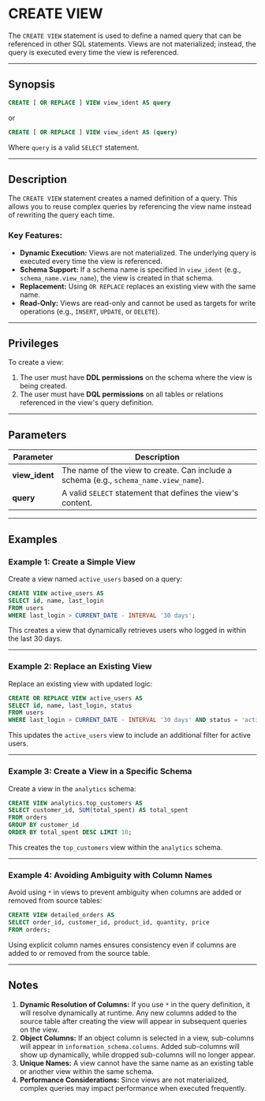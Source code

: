 # CREATE VIEW

The `CREATE VIEW` statement is used to define a named query that can be referenced in other SQL statements. Views are not materialized; instead, the query is executed every time the view is referenced.

---

## Synopsis

```sql
CREATE [ OR REPLACE ] VIEW view_ident AS query
```

or

```sql
CREATE [ OR REPLACE ] VIEW view_ident AS (query)
```

Where `query` is a valid `SELECT` statement.

---

## Description

The `CREATE VIEW` statement creates a named definition of a query. This allows you to reuse complex queries by referencing the view name instead of rewriting the query each time.

### Key Features:
- **Dynamic Execution:** Views are not materialized. The underlying query is executed every time the view is referenced.
- **Schema Support:** If a schema name is specified in `view_ident` (e.g., `schema_name.view_name`), the view is created in that schema.
- **Replacement:** Using `OR REPLACE` replaces an existing view with the same name.
- **Read-Only:** Views are read-only and cannot be used as targets for write operations (e.g., `INSERT`, `UPDATE`, or `DELETE`).

---

## Privileges

To create a view:
1. The user must have **DDL permissions** on the schema where the view is being created.
2. The user must have **DQL permissions** on all tables or relations referenced in the view's query definition.

---

## Parameters

| Parameter       | Description                                                                 |
|-----------------|-----------------------------------------------------------------------------|
| **view_ident**  | The name of the view to create. Can include a schema (e.g., `schema_name.view_name`). |
| **query**       | A valid `SELECT` statement that defines the view's content.                |

---

## Examples

### Example 1: Create a Simple View
Create a view named `active_users` based on a query:

```sql
CREATE VIEW active_users AS
SELECT id, name, last_login
FROM users
WHERE last_login > CURRENT_DATE - INTERVAL '30 days';
```


This creates a view that dynamically retrieves users who logged in within the last 30 days.

---

### Example 2: Replace an Existing View
Replace an existing view with updated logic:

```sql
CREATE OR REPLACE VIEW active_users AS
SELECT id, name, last_login, status
FROM users
WHERE last_login > CURRENT_DATE - INTERVAL '30 days' AND status = 'active';
```


This updates the `active_users` view to include an additional filter for active users.

---

### Example 3: Create a View in a Specific Schema
Create a view in the `analytics` schema:

```sql
CREATE VIEW analytics.top_customers AS
SELECT customer_id, SUM(total_spent) AS total_spent
FROM orders
GROUP BY customer_id
ORDER BY total_spent DESC LIMIT 10;
```


This creates the `top_customers` view within the `analytics` schema.

---

### Example 4: Avoiding Ambiguity with Column Names
Avoid using `*` in views to prevent ambiguity when columns are added or removed from source tables:

```sql
CREATE VIEW detailed_orders AS
SELECT order_id, customer_id, product_id, quantity, price
FROM orders;
```


Using explicit column names ensures consistency even if columns are added to or removed from the source table.

---

## Notes

1. **Dynamic Resolution of Columns:** If you use `*` in the query definition, it will resolve dynamically at runtime. Any new columns added to the source table after creating the view will appear in subsequent queries on the view.
2. **Object Columns:** If an object column is selected in a view, sub-columns will appear in `information_schema.columns`. Added sub-columns will show up dynamically, while dropped sub-columns will no longer appear.
3. **Unique Names:** A view cannot have the same name as an existing table or another view within the same schema.
4. **Performance Considerations:** Since views are not materialized, complex queries may impact performance when executed frequently.






